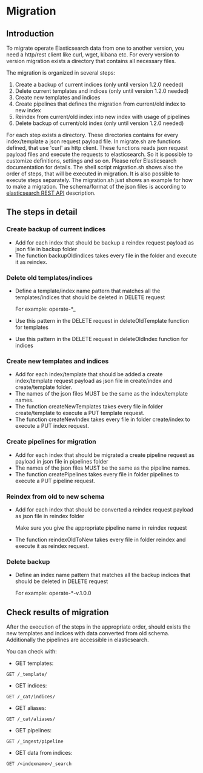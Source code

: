 # Migration 

## Introduction 

To migrate operate Elasticsearch data from one to another version, you need a http/rest client like curl, wget, kibana etc.
For every version to version migration exists a directory that contains all necessary files.

The migration is organized in several steps:

 1. Create a backup of current indices (only until version 1.2.0 needed)
 2. Delete current templates and indices (only until version 1.2.0 needed)
 3. Create new templates and indices
 4. Create pipelines that defines the migration from current/old index to new index
 5. Reindex from current/old index into new index with usage of pipelines
 6. Delete backup of current/old index (only until version 1.2.0 needed)

For each step exists a directory. These directories contains for every index/template a json request payload file.
In migrate.sh are functions defined, that use 'curl' as http client. These functions reads json request payload files and execute the requests to elasticsearch. 
So it is possible to customize definitions, settings and so on. Please refer Elasticsearch documentation for details.
The shell script migration.sh shows also the order of steps, that will be executed in migration.
It is also possible to execute steps separately. The migration.sh just shows an example for how to make a migration.
The schema/format of the json files is according to [elasticsearch REST API](https://www.elastic.co/guide/en/elasticsearch/reference/6.8/index.html)  description.

## The steps in detail

### Create backup of current indices

* Add for each index that should be backup a reindex request payload as json file in backup folder 
* The function backupOldindices takes every file in the folder and execute it as reindex.

### Delete old templates/indices 

* Define a template/index name pattern that matches all the templates/indices that should be deleted in DELETE request 
  
  For example: operate-*_

* Use this pattern in the DELETE request in deleteOldTemplate function for templates
* Use this pattern in the DELETE request in deleteOldIndex function for indices

### Create new templates and indices 

* Add for each index/template that should be added a create index/template request payload as json file in create/index 
  and create/template folder.
* The names of the json files MUST be the same as the index/template names.
* The function createNewTemplates takes every file in folder create/template to execute a PUT template request.
* The function createNewIndex takes every file in folder create/index to execute a PUT index request.

### Create pipelines for migration 

* Add for each index that should be migrated a create pipeline request as payload in json file in pipelines folder 
* The names of the json files MUST be the same as the pipeline names.
* The function createPipelines takes every file in folder pipelines to execute a PUT pipeline request.

### Reindex from old to new schema 

* Add for each index that should be converted a reindex request payload as json file in reindex folder
  
  Make sure you give the appropriate pipeline name in reindex request

* The function reindexOldToNew takes every file in folder reindex and execute it as reindex request.

### Delete backup

* Define an index name pattern that matches all the backup indices that should be deleted in DELETE request 
 
  For example: operate-*-v.1.0.0
  
## Check results of migration

After the execution of the steps in the appropriate order, should exists the new templates and indices with data converted 
from old schema. Additionally the pipelines are accessible in elasticsearch.

You can check with:

* GET templates:

`GET /_template/`

* GET indices:

`GET /_cat/indices/`

* GET aliases:

`GET /_cat/aliases/`

* GET pipelines:

`GET /_ingest/pipeline`

* GET data from indices:

`GET /<indexname>/_search`
